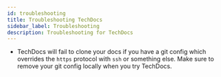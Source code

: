 ```yaml
---
id: troubleshooting
title: Troubleshooting TechDocs
sidebar_label: Troubleshooting
description: Troubleshooting for TechDocs
---
```


- TechDocs will fail to clone your docs if you have a git config which overrides
  the `https` protocol with `ssh` or something else. Make sure to remove your
  git config locally when you try TechDocs.
